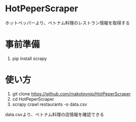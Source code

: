 # HotPeperScraper
ホットペッパーより、ベトナム料理のレストラン情報を取得する

# 事前準備
1. pip install scrapy

# 使い方
1. git clone https://github.com/makotovnjp/HotPeperScraper
2. cd HotPeperScraper
3. scrapy crawl restaurants -o data.csv

data.csvより、ベトナム料理の店情報を確認できる
